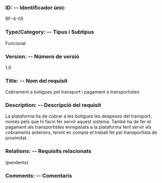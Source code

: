 ### ID: -- Identificador únic
RF-4-05
### Type/Category: -- Tipus i Subtipus
Funcional
### Version: -- Número de versió
1.0
### Title: -- Nom del requisit
Cobrament a botigues pel transport i pagament a transportistes
### Description: -- Descripció del requisit
La plataforma ha de cobrar a les botigues les despeses del transport, només pels que hi facin fer servir aquest sistema. També ha de fer el pagament als transportistes enregistats a la plataforma fent servir els cobraments anteriors, tenint en compte el treball fet pel transportista de proximitat. 
### Relations: -- Requisits relacionats
(pendents)
### Comments: -- Comentaris

